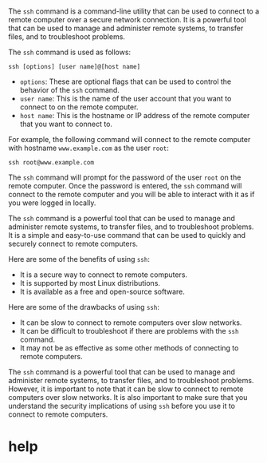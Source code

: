# 

The `ssh` command is a command-line utility that can be used to connect to a remote computer over a secure network connection. It is a powerful tool that can be used to manage and administer remote systems, to transfer files, and to troubleshoot problems.

The `ssh` command is used as follows:

```
ssh [options] [user name]@[host name]
```

* `options`: These are optional flags that can be used to control the behavior of the `ssh` command.
* `user name`: This is the name of the user account that you want to connect to on the remote computer.
* `host name`: This is the hostname or IP address of the remote computer that you want to connect to.

For example, the following command will connect to the remote computer with hostname `www.example.com` as the user `root`:

```
ssh root@www.example.com
```

The `ssh` command will prompt for the password of the user `root` on the remote computer. Once the password is entered, the `ssh` command will connect to the remote computer and you will be able to interact with it as if you were logged in locally.

The `ssh` command is a powerful tool that can be used to manage and administer remote systems, to transfer files, and to troubleshoot problems. It is a simple and easy-to-use command that can be used to quickly and securely connect to remote computers.

Here are some of the benefits of using `ssh`:

* It is a secure way to connect to remote computers.
* It is supported by most Linux distributions.
* It is available as a free and open-source software.

Here are some of the drawbacks of using `ssh`:

* It can be slow to connect to remote computers over slow networks.
* It can be difficult to troubleshoot if there are problems with the `ssh` command.
* It may not be as effective as some other methods of connecting to remote computers.

The `ssh` command is a powerful tool that can be used to manage and administer remote systems, to transfer files, and to troubleshoot problems. However, it is important to note that it can be slow to connect to remote computers over slow networks. It is also important to make sure that you understand the security implications of using `ssh` before you use it to connect to remote computers.



# help 

```

```

